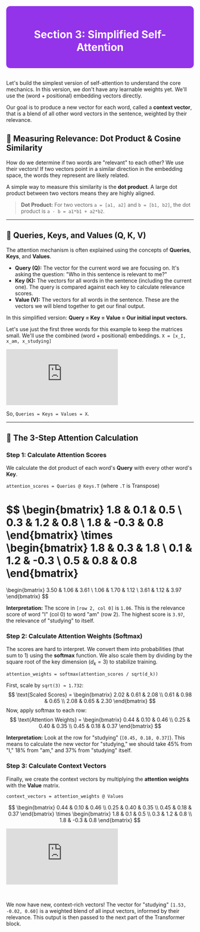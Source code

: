 <div style="background-color:#9333EA; padding:20px; border-radius:10px; color:white;">
  <h1 align="center">Section 3: Simplified Self-Attention</h1>
</div>
<br>

Let's build the simplest version of self-attention to understand the core mechanics. In this version, we don't have any learnable weights yet. We'll use the (word + positional) embedding vectors directly.

Our goal is to produce a new vector for each word, called a **context vector**, that is a blend of all other word vectors in the sentence, weighted by their relevance.

## 🤝 Measuring Relevance: Dot Product & Cosine Similarity

How do we determine if two words are "relevant" to each other? We use their vectors! If two vectors point in a similar direction in the embedding space, the words they represent are likely related.

A simple way to measure this similarity is the **dot product**. A large dot product between two vectors means they are highly aligned.

> **Dot Product:** For two vectors `a = [a1, a2]` and `b = [b1, b2]`, the dot product is `a · b = a1*b1 + a2*b2`.

---

## 🧐 Queries, Keys, and Values (Q, K, V)

The attention mechanism is often explained using the concepts of **Queries**, **Keys**, and **Values**.

* **Query (Q):** The vector for the current word we are focusing on. It's asking the question: "Who in this sentence is relevant to me?"
* **Key (K):** The vectors for all words in the sentence (including the current one). The query is compared against each key to calculate relevance scores.
* **Value (V):** The vectors for all words in the sentence. These are the vectors we will blend together to get our final output.

In this simplified version: **Query = Key = Value = Our initial input vectors.**

Let's use just the first three words for this example to keep the matrices small. We'll use the combined (word + positional) embeddings.
`X = [x_I, x_am, x_studying]`

![Equation for X](https://latex.codecogs.com/svg.latex?%5Cbg_white%20X%20%3D%20%5Cbegin%7Bbmatrix%7D%201.8%20%26%200.1%20%26%200.5%20%5C%5C%200.3%20%26%201.2%20%26%200.8%20%5C%5C%201.8%20%26%20-0.3%20%26%200.8%20%5Cend%7Bbmatrix%7D%20%5Cquad%20%5Cbegin%7Bmatrix%7D%20%5Cleftarrow%20%5Ctext%7BI%7D%20%5C%5C%20%5Cleftarrow%20%5Ctext%7Bam%7D%20%5C%5C%20%5Cleftarrow%20%5Ctext%7Bstudying%7D%20%5Cend%7Bmatrix%7D)

So, `Queries = Keys = Values = X`.

---

## 🧮 The 3-Step Attention Calculation

### Step 1: Calculate Attention Scores
We calculate the dot product of each word's **Query** with every other word's **Key**.

`attention_scores = Queries @ Keys.T` (where `.T` is Transpose)

$$
\begin{bmatrix}
1.8 & 0.1 & 0.5 \\
0.3 & 1.2 & 0.8 \\
1.8 & -0.3 & 0.8
\end{bmatrix}
\times
\begin{bmatrix}
1.8 & 0.3 & 1.8 \\
0.1 & 1.2 & -0.3 \\
0.5 & 0.8 & 0.8
\end{bmatrix}
=
\begin{bmatrix}
3.50 & 1.06 & 3.61 \\
1.06 & 1.70 & 1.12 \\
3.61 & 1.12 & 3.97
\end{bmatrix}
$$

**Interpretation:** The score in `[row 2, col 0]` is `1.06`. This is the relevance score of word "I" (col 0) to word "am" (row 2). The highest score is `3.97`, the relevance of "studying" to itself.

### Step 2: Calculate Attention Weights (Softmax)
The scores are hard to interpret. We convert them into probabilities (that sum to 1) using the **softmax** function. We also scale them by dividing by the square root of the key dimension ($d_k=3$) to stabilize training.

`attention_weights = softmax(attention_scores / sqrt(d_k))`

First, scale by `sqrt(3) ≈ 1.732`:
$$
\text{Scaled Scores} = 
\begin{bmatrix}
2.02 & 0.61 & 2.08 \\
0.61 & 0.98 & 0.65 \\
2.08 & 0.65 & 2.30
\end{bmatrix}
$$
Now, apply softmax to each row:
$$
\text{Attention Weights} = 
\begin{bmatrix}
0.44 & 0.10 & 0.46 \\
0.25 & 0.40 & 0.35 \\
0.45 & 0.18 & 0.37
\end{bmatrix}
$$


**Interpretation:** Look at the row for "studying" (`[0.45, 0.18, 0.37]`). This means to calculate the new vector for "studying," we should take 45% from "I," 18% from "am," and 37% from "studying" itself.

### Step 3: Calculate Context Vectors
Finally, we create the context vectors by multiplying the **attention weights** with the **Value** matrix.

`context_vectors = attention_weights @ Values`

$$
\begin{bmatrix}
0.44 & 0.10 & 0.46 \\
0.25 & 0.40 & 0.35 \\
0.45 & 0.18 & 0.37
\end{bmatrix}
\times
\begin{bmatrix}
1.8 & 0.1 & 0.5 \\
0.3 & 1.2 & 0.8 \\
1.8 & -0.3 & 0.8
\end{bmatrix}
$$

![Context Vector Result](https://latex.codecogs.com/svg.latex?%5Cbg_white%20%5Cbegin%7Bbmatrix%7D%201.64%20%26%200.02%20%26%200.67%20%5C%5C%201.20%20%26%200.39%20%26%200.83%20%5C%5C%201.53%20%26%20-0.02%20%26%200.60%20%5Cend%7Bbmatrix%7D%20%5Cquad%20%5Cbegin%7Bmatrix%7D%20%5Cleftarrow%20%5Ctext%7BContext%20for%20%22I%22%7D%20%5C%5C%20%5Cleftarrow%20%5Ctext%7BContext%20for%20%22am%22%7D%20%5C%5C%20%5Cleftarrow%20%5Ctext%7BContext%20for%20%22studying%22%7D%20%5Cend%7Bmatrix%7D)

<br>

We now have new, context-rich vectors! The vector for "studying" `[1.53, -0.02, 0.60]` is a weighted blend of all input vectors, informed by their relevance. This output is then passed to the next part of the Transformer block.
